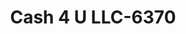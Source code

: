 ---
f_zip-code: 72315
f_state-code: AR
title: Cash 4 U LLC-6370
f_phone: 870-762-5513
f_city-only: Blytheville
f_address: 849 E Main Street Blytheville
f_location-unique-id: '6370'
slug: cash-4-u-llc-6370
updated-on: '2024-05-30T13:46:58.046Z'
created-on: '2024-05-30T13:36:59.803Z'
published-on: '2024-05-30T13:54:32.469Z'
f_city-state: cms/city/blytheville-ar.md
f_company: cms/company/cash-4-u-llc.md
f_state: cms/state/arkansas.md
layout: '[payday-loan].html'
tags: payday-loan
---